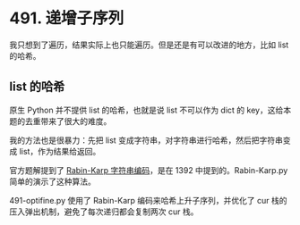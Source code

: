 # 491. 递增子序列
我只想到了遍历，结果实际上也只能遍历。但是还是有可以改进的地方，比如 list 的哈希。

## list 的哈希
原生 Python 并不提供 list 的哈希，也就是说 list 不可以作为 dict 的 key，这给本题的去重带来了很大的难度。

我的方法也是很暴力：先把 list 变成字符串，对字符串进行哈希，然后把字符串变成 list，作为结果给返回。

官方题解提到了 [Rabin-Karp 字符串编码](https://leetcode-cn.com/problems/longest-happy-prefix/solution/zui-chang-kuai-le-qian-zhui-by-leetcode-solution/)，是在 1392 中提到的。Rabin-Karp.py 简单的演示了这种算法。

491-optifine.py 使用了 Rabin-Karp 编码来哈希上升子序列，并优化了 cur 栈的压入弹出机制，避免了每次递归都会复制两次 cur 栈。
